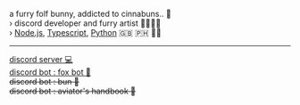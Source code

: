 a furry folf bunny, addicted to cinnabuns.. 🐾<br>
› discord developer and furry artist 🐰🦊🐺🦌<br>
› [Node.js](https://nodejs.org "https://nodejs.org 🔗"), [Typescript](https://www.typescriptlang.org "https://www.typescriptlang.org/ 🔗"), [Python](https://www.python.org "https://www.python.org 🔗") 🇬🇧 🇵🇭 🏳️‍🌈<br>


---

[discord server 💻](https://nuzzles.dev/discord)<br>
[discord bot : fox bot 🦊](https://discord.com/application-directory/964619726888239255)<br>
~~discord bot : bun 🐰~~<br>
~~discord bot : aviator's handbook 🛫~~
